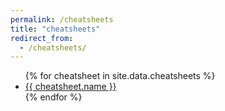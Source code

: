 ```yaml
---
permalink: /cheatsheets
title: "cheatsheets"
redirect_from:
  - /cheatsheets/
---
```


<ul class="cheatsheets">
{% for cheatsheet in site.data.cheatsheets %}
  <li>
    <a href="{{ cheatsheet.file }}">{{ cheatsheet.name }}</a>
  </li>
{% endfor %}
</ul>